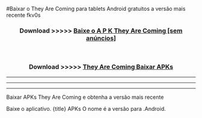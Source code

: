 #Baixar o They Are Coming   para tablets Android gratuitos a versão mais recente fkv0s


<div align="center">
<h3>Download >>>>> <a href="https://pt-web.web.app/?pt= They Are Coming ">Baixe o A P K They Are Coming  [sem anúncios]</a></h3><br>

<h3>Download >>>>> <a href="https://pt-web.web.app/?pt= They Are Coming ">They Are Coming  Baixar APKs</a></h3>
</div>

----------------------------------------------------------

----------------------------------------------------------

----------------------------------------------------------

Baixar APKs They Are Coming  e obtenha a versão mais recente

Baixe o aplicativo. {title} APKs O nome é a versão para .Android.


